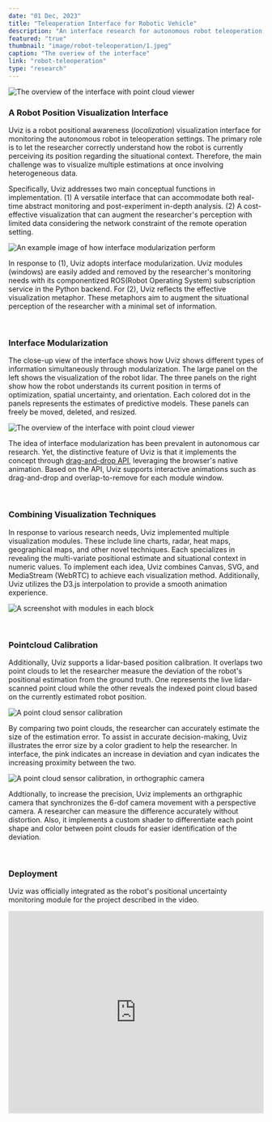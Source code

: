 ```yaml
---
date: "01 Dec, 2023"
title: "Teleoperation Interface for Robotic Vehicle"
description: "An interface research for autonomous robot teleoperation with focus on positional uncertainty"
featured: "true"
thumbnail: "image/robot-teleoperation/1.jpeg"
caption: "The overiew of the interface"
link: "robot-teleoperation"
type: "research"
---
```


![The overview of the interface with point cloud viewer](/image/robot-teleoperation/overall.gif)

### A Robot Position Visualization Interface

Uviz is a robot positional awareness (*localization*) visualization interface for monitoring the autonomous robot in teleoperation settings. The primary role is to let the researcher correctly understand how the robot is currently perceiving its position regarding the situational context. Therefore, the main challenge was to visualize multiple estimations at once involving heterogeneous data.

Specifically, Uviz addresses two main conceptual functions in implementation. (1) A versatile interface that can accommodate both real-time abstract monitoring and post-experiment in-depth analysis. (2) A cost-effective visualization that can augment the researcher's perception with limited data considering the network constraint of the remote operation setting.

![An example image of how interface modularization perform](/image/robot-teleoperation/grid.gif)

In response to (1), Uviz adopts interface modularization. Uviz modules (windows) are easily added and removed by the researcher's monitoring needs with its componentized ROS(Robot Operating System) subscription service in the Python backend. For (2), Uviz reflects the effective visualization metaphor. These metaphors aim to augment the situational perception of the researcher with a minimal set of information.

<br>

### Interface Modularization

The close-up view of the interface shows how Uviz shows different types of information simultaneously through modularization. The large panel on the left shows the visualization of the robot lidar. The three panels on the right show how the robot understands its current position in terms of optimization, spatial uncertainty, and orientation. Each colored dot in the panels represents the estimates of predictive models. These panels can freely be moved, deleted, and resized. 

![The overview of the interface with point cloud viewer](/image/robot-teleoperation/1.jpeg)

The idea of interface modularization has been prevalent in autonomous car research.
Yet, the distinctive feature of Uviz is that it implements the concept through [drag-and-drop API](https://developer.mozilla.org/en-US/docs/Web/API/HTML_Drag_and_Drop_API), leveraging the browser's native animation.
Based on the API, Uviz supports interactive animations such as drag-and-drop and overlap-to-remove for each module window.

<br>

### Combining Visualization Techniques

In response to various research needs, Uviz implemented multiple visualization modules. These include line charts, radar, heat maps, geographical maps, and other novel techniques. Each specializes in revealing the multi-variate positional estimate and situational context in numeric values. To implement each idea, Uviz combines Canvas, SVG, and MediaStream (WebRTC) to achieve each visualization method. Additionally, Uviz utilizes the D3.js interpolation to provide a smooth animation experience.

![A screenshot with modules in each block](/image/robot-teleoperation/2.jpeg)

<br>

### Pointcloud Calibration

Additionally, Uviz supports a lidar-based position calibration. It overlaps two point clouds to let the researcher measure the deviation of the robot's positional estimation from the ground truth. One represents the live lidar-scanned point cloud while the other reveals the indexed point cloud based on the currently estimated robot position.

<!-- ![A point cloud sensor calibration](/image/robot-teleoperation/3.jpeg) -->
![A point cloud sensor calibration](/image/robot-teleoperation/adjust.gif)

By comparing two point clouds, the researcher can accurately estimate the size of the estimation error. To assist in accurate decision-making, Uviz illustrates the error size by a color gradient to help the researcher. In interface, the pink indicates an increase in deviation and cyan indicates the increasing proximity between the two. 

![A point cloud sensor calibration, in orthographic camera](/image/robot-teleoperation/4.jpeg)

Addtionally, to increase the precision, Uviz implements an orthgraphic camera that synchronizes the 6-dof camera movement with a perspective camera. A researcher can measure the difference accurately without distortion. Also, it implements a custom shader to differentiate each point shape and color between point clouds for easier identification of the deviation.

<br>

### Deployment

Uviz was officially integrated as the robot's positional uncertainty monitoring module for the project described in the video.

<iframe width="100%" height="400" src="https://www.youtube.com/embed/VUA8uCPbid4?si=LuZ3STM_L2tZCIoD" title="YouTube video player" frameborder="0" allow="accelerometer; autoplay; clipboard-write; encrypted-media; gyroscope; picture-in-picture; web-share" allowfullscreen></iframe>